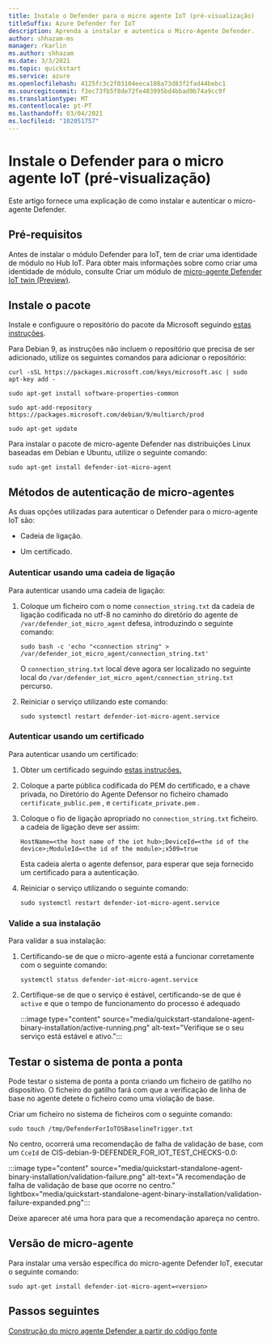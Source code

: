 ```yaml
---
title: Instale o Defender para o micro agente IoT (pré-visualização)
titleSuffix: Azure Defender for IoT
description: Aprenda a instalar e autentica o Micro-Agente Defender.
author: shhazam-ms
manager: rkarlin
ms.author: shhazam
ms.date: 3/3/2021
ms.topic: quickstart
ms.service: azure
ms.openlocfilehash: 4125fc3c2f03104eeca108a73d83f2fad44bebc1
ms.sourcegitcommit: f3ec73fb5f8de72fe483995bd4bbad9b74a9cc9f
ms.translationtype: MT
ms.contentlocale: pt-PT
ms.lasthandoff: 03/04/2021
ms.locfileid: "102051757"
---
```

# <a name="install-defender-for-iot-micro-agent-preview"></a>Instale o Defender para o micro agente IoT (pré-visualização)

Este artigo fornece uma explicação de como instalar e autenticar o micro-agente Defender.

## <a name="prerequisites"></a>Pré-requisitos

Antes de instalar o módulo Defender para IoT, tem de criar uma identidade de módulo no Hub IoT. Para obter mais informações sobre como criar uma identidade de módulo, consulte Criar um módulo de [micro-agente Defender IoT twin (Preview)](quickstart-create-micro-agent-module-twin.md).

## <a name="install-the-package"></a>Instale o pacote

Instale e configuure o repositório do pacote da Microsoft seguindo [estas instruções](/windows-server/administration/linux-package-repository-for-microsoft-software). 

Para Debian 9, as instruções não incluem o repositório que precisa de ser adicionado, utilize os seguintes comandos para adicionar o repositório: 

```azurecli
curl -sSL https://packages.microsoft.com/keys/microsoft.asc | sudo apt-key add - 

sudo apt-get install software-properties-common

sudo apt-add-repository https://packages.microsoft.com/debian/9/multiarch/prod

sudo apt-get update
```

Para instalar o pacote de micro-agente Defender nas distribuições Linux baseadas em Debian e Ubuntu, utilize o seguinte comando:

```azurecli
sudo apt-get install defender-iot-micro-agent 
```

## <a name="micro-agent-authentication-methods"></a>Métodos de autenticação de micro-agentes 

As duas opções utilizadas para autenticar o Defender para o micro-agente IoT são: 

- Cadeia de ligação. 

- Um certificado.

### <a name="authenticate-using-a-connection-string"></a>Autenticar usando uma cadeia de ligação

Para autenticar usando uma cadeia de ligação:

1. Coloque um ficheiro com o nome `connection_string.txt` da cadeia de ligação codificada no utf-8 no caminho do diretório do agente de `/var/defender_iot_micro_agent` defesa, introduzindo o seguinte comando:

    ```azurecli
    sudo bash -c 'echo "<connection string" > /var/defender_iot_micro_agent/connection_string.txt' 
    ```

    O `connection_string.txt` local deve agora ser localizado no seguinte local do `/var/defender_iot_micro_agent/connection_string.txt` percurso.

1. Reiniciar o serviço utilizando este comando:  

    ```azurecli
    sudo systemctl restart defender-iot-micro-agent.service 
    ```

### <a name="authenticate-using-a-certificate"></a>Autenticar usando um certificado

Para autenticar usando um certificado:

1. Obter um certificado seguindo [estas instruções.](../iot-hub/iot-hub-security-x509-get-started.md)

1. Coloque a parte pública codificada do PEM do certificado, e a chave privada, no Diretório do Agente Defensor no ficheiro chamado `certificate_public.pem` , e `certificate_private.pem` . 

1. Coloque o fio de ligação apropriado no `connection_string.txt` ficheiro. a cadeia de ligação deve ser assim: 

    `HostName=<the host name of the iot hub>;DeviceId=<the id of the device>;ModuleId=<the id of the module>;x509=true` 

    Esta cadeia alerta o agente defensor, para esperar que seja fornecido um certificado para a autenticação. 

1. Reiniciar o serviço utilizando o seguinte comando:  

    ```azurecli
    sudo systemctl restart defender-iot-micro-agent.service
    ```

### <a name="validate-your-installation"></a>Valide a sua instalação

Para validar a sua instalação:

1. Certificando-se de que o micro-agente está a funcionar corretamente com o seguinte comando:  

    ```azurecli
    systemctl status defender-iot-micro-agent.service
    ```
1. Certifique-se de que o serviço é estável, certificando-se de que é `active` e que o tempo de funcionamento do processo é adequado

    :::image type="content" source="media/quickstart-standalone-agent-binary-installation/active-running.png" alt-text="Verifique se o seu serviço está estável e ativo.":::
 
## <a name="testing-the-system-end-to-end"></a>Testar o sistema de ponta a ponta 

Pode testar o sistema de ponta a ponta criando um ficheiro de gatilho no dispositivo. O ficheiro do gatilho fará com que a verificação de linha de base no agente detete o ficheiro como uma violação de base. 

Criar um ficheiro no sistema de ficheiros com o seguinte comando:

```azurecli
sudo touch /tmp/DefenderForIoTOSBaselineTrigger.txt 
```
No centro, ocorrerá uma recomendação de falha de validação de base, com um `CceId` de CIS-debian-9-DEFENDER_FOR_IOT_TEST_CHECKS-0.0: 

:::image type="content" source="media/quickstart-standalone-agent-binary-installation/validation-failure.png" alt-text="A recomendação de falha de validação de base que ocorre no centro." lightbox="media/quickstart-standalone-agent-binary-installation/validation-failure-expanded.png":::

Deixe aparecer até uma hora para que a recomendação apareça no centro. 

## <a name="micro-agent-versioning"></a>Versão de micro-agente 

Para instalar uma versão específica do micro-agente Defender IoT, executar o seguinte comando: 

```azurecli
sudo apt-get install defender-iot-micro-agent=<version>
```

## <a name="next-steps"></a>Passos seguintes

[Construção do micro agente Defender a partir do código fonte](quickstart-building-the-defender-micro-agent-from-source.md)